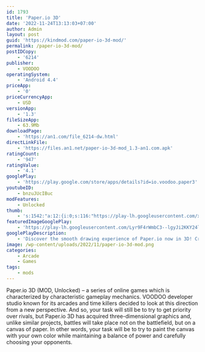 ```yaml
---
id: 1793
title: 'Paper.io 3D'
date: '2022-11-24T13:13:03+07:00'
author: Admin
layout: post
guid: 'https://kindmod.com/paper-io-3d-mod/'
permalink: /paper-io-3d-mod/
postIDCopy:
    - '6214'
publisher:
    - VOODOO
operatingSystem:
    - 'Android 4.4'
priceApp:
    - '0'
priceCurrencyApp:
    - USD
versionApp:
    - '1.3'
fileSizeApp:
    - 63.9Mb
downloadPage:
    - 'https://an1.com/file_6214-dw.html'
directLinkFile:
    - 'https://files.an1.net/paper-io-3d-mod_1.3-an1.com.apk'
ratingCount:
    - '947'
ratingValue:
    - '4.1'
googlePlay:
    - 'https://play.google.com/store/apps/details?id=io.voodoo.paper3'
youtubeID:
    - bnzuJUcIBuc
modFeatures:
    - Unlocked
thumb:
    - 's:1542:"a:12:{i:0;s:116:"https://play-lh.googleusercontent.com/xUScGXny143a4ZZyUn2NUfXpx41--xuHIsH1fCItBA7q22kHWTVPZ_SToWQ7zLsTBQ9d=w526-h296";i:1;s:115:"https://play-lh.googleusercontent.com/nLQekYJjiwPwQn6D69e5mzQdck071DhVOsE77FwvwUesgb2UGzaDnbaoY3uVsWHRZ_w=w526-h296";i:2;s:114:"https://play-lh.googleusercontent.com/QQtCk34_sJ2MUTgjfROpExatORFlpNcqBsc_4sWPmB6USYC-op6iRXzQwmYXmsU57A=w526-h296";i:3;s:115:"https://play-lh.googleusercontent.com/KF-c9lQNpurdvnhE31-eM52hBABvOS9OvwEKmtRlBIdYzLiB_-O8O-I-qXuz6r-I3sk=w526-h296";i:4;s:115:"https://play-lh.googleusercontent.com/bpPdORGAM2jGBO_eZS0uMCdk3nXEGaoBfXW2FC-vRsnrTtO0t_oDYmP94qcDyEQewX8=w526-h296";i:5;s:115:"https://play-lh.googleusercontent.com/dQ9OV7u_ZiRIwrI2MeM8WpB_IT---CbKx3dzly6wFeo14_TCSr-NT9RLMxGygIA5k2g=w526-h296";i:6;s:115:"https://play-lh.googleusercontent.com/0Jkj3Fczu3clo300Qsd-2j_mM3_mRowhuxiocYm18dWulONPnI-4VgSNfL8g4Qb0NJI=w526-h296";i:7;s:114:"https://play-lh.googleusercontent.com/jCLHI3IoA1AbsarxvBdROZwUg3wrYupWC2tV-mnhXMWdaB0IMQoytMaVx7VHO7c0Sg=w526-h296";i:8;s:114:"https://play-lh.googleusercontent.com/AH-KJglze3LzJIXuwcg8qabdqi2SaoypkIQLetHMZkEMD3-G0ECdT925vNoh3_3e7A=w526-h296";i:9;s:114:"https://play-lh.googleusercontent.com/C_Rik_FFK4iEOmI55eSF6DBFWvxINFGK3YPV1o7yNLx00F-AuaIU5WR7JX2kA80Y3w=w526-h296";i:10;s:115:"https://play-lh.googleusercontent.com/McKe5pGDPBD_uQQ8RcNekuTfrEwB09LV60hLW1GfdX5SiyReI4iU2UAshCDwQ08hQ38=w526-h296";i:11;s:115:"https://play-lh.googleusercontent.com/l2GWqKfcltropdl1_YcvgCOonY_yFTq7qwMEYPgw_W7naK86VVqiFqwk6UuL81ri8hs=w526-h296";}";'
featuredImageGooglePlay:
    - 'https://play-lh.googleusercontent.com/Lyr9F4rWmbC3--lgyJi2KKY24lTAbKISBdzAi31QB-jbB_H4e_nCZOIM9xG3_QY71uuU'
googlePlayDescription:
    - 'Discover the smooth drawing experience of Paper.io now in 3D! Create your zone, avoid others players and colors unique 3D shapes! Collect stars as you play and reach 100% to unlock new levels and bonuses!'
image: /wp-content/uploads/2022/11/paper-io-3d-mod.png
categories:
    - Arcade
    - Games
tags:
    - mods
---
```


Paper.io 3D (MOD, Unlocked) – a series of online games which is characterized by characteristic gameplay mechanics. VOODOO developer studio known for its arcades and time killers decided to look at this direction from a new perspective. And so, your task will still be to try to get priority over rivals, but Paper.io 3D has acquired three-dimensional graphics and, unlike similar projects, battles will take place not on the battlefield, but on a canvas of paper. In other words, your task will be to try to paint the canvas with your own color while maintaining a balance of power and carefully choosing your opponents.